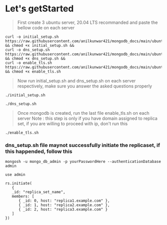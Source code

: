 # Let's getStarted
> First create 3 ubuntu server, 20.04 LTS recommanded and paste the bellow code on each server
```
curl -o initial_setup.sh https://raw.githubusercontent.com/anilkunwar421/mongodb_docs/main/ubuntu/initial_setup.sh && chmod +x initial_setup.sh &&
curl -o dns_setup.sh https://raw.githubusercontent.com/anilkunwar421/mongodb_docs/main/ubuntu/dns_setup.sh && chmod +x dns_setup.sh &&
curl -o enable_tls.sh https://raw.githubusercontent.com/anilkunwar421/mongodb_docs/main/ubuntu/enable_tls.sh && chmod +x enable_tls.sh
```
> Now run initial_setup.sh and dns_setup.sh on each server respectively, make sure you answer the asked questions properly
```
./initial_setup.sh
```
```
./dns_setup.sh
```
> Once mongodb is created, run the last file enable_tls.sh on each server
> Note : this step is only if you have domain assigned to replica set, if you are willing to proceed with ip, don't run this
```
./enable_tls.sh
```
### dns_setup.sh file maynot successfully initiate the replicaset, if this happended, follow this
```
mongosh -u mongo_db_admin -p yourPasswordHere --authenticationDatabase admin
```
```
use admin
```
```
rs.initiate(
   {
   _id: "replica_set_name",
   members: [
      { _id: 0, host: "replica1.example.com" },
      { _id: 1, host: "replica2.example.com" },
      { _id: 2, host: "replica3.example.com" }
   ]
})
```
